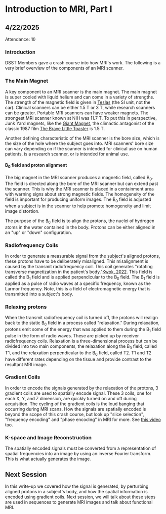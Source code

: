 # Introduction to MRI, Part I

## 4/22/2025

Attendance: 10

### Introduction

DSST Members gave a crash course into how MRI's work. The following is a very brief overview of the components of an MRI scanner.

### The Main Magnet

A key component to an MRI scanner is the main magnet. The main magnet is super cooled with liquid helium and can come in a variety of strengths. The strength of the magnetic field is given in [Teslas](https://en.wikipedia.org/wiki/Tesla_(unit)) (the SI unit, not the car). Clinical scanners can be either 1.5 T or 3 T, while research scanners can be greater. Portable MRI scanners can have weaker magnets. The strongest MRI scanner known at NIH was 11.7 T. To put this in perspective, Junk Yard magnets, like the [Giant Magnet](https://disney.fandom.com/wiki/Giant_Magnet), the climactic antagonist of the classic 1987 film [The Brave Little Toaster](https://en.wikipedia.org/wiki/The_Brave_Little_Toaster) is 1.5 T.

Another defining characteristic of the MRI scanner is the bore size, which is the size of the hole where the subject goes into. MRI scanners' bore size can vary depending on if the scanner is intended for clinical use on human patients, is a research scanner, or is intended for animal use.

#### B<sub>0</sub> field and proton alignment

The big magnet in the MRI scanner produces a magnetic field, called B<sub>0</sub>. The field is directed along the bore of the MRI scanner but can extend past the scanner. This is why the MRI scanner is placed in a containment area with warning signs about strong magnetic fields. The homogeneity of the field is important for producing uniform images. The B<sub>0</sub> field is adjusted when a subject is in the scanner to help promote homogeneity and limit image distortion.

The purpose of the B<sub>0</sub> field is to align the protons, the nuclei of hydrogen atoms in the water contained in the body. Protons can be either aligned in an "up" or "down" configuration.

### Radiofrequency Coils

In order to generate a measurable signal from the subject's aligned protons, these protons have to be deliberately misaligned. This misalignment is caused by the transmit radiofrequency coil. This coil generates "rotating transverse magnetization in the patient's body."[Kwok, 2022](https://pubs.rsna.org/doi/full/10.1148/rg.210110). This field is called the B<sub>1</sub> field and is applied perpendicular to the B<sub>0</sub> field. The B<sub>1</sub> field is applied as a pulse of radio waves at a specific frequency, known as the Larmor frequency. Note, this is a field of electromagnetic energy that is transmitted into a subject's body.

### Relaxing protons

When the transmit radiofrequency coil is turned off, the protons will realign back to the static B<sub>0</sub> field in a process called "relaxation." During relaxation, protons emit some of the energy that was applied to them during the B<sub>1</sub> field pulse in the form of radio waves. These are picked up by receiver radiofrequency coils. Relaxation is a three-dimensional process but can be divided into two main components, the relaxation along the B<sub>0</sub> field, called T1, and the relaxation perpendicular to the B<sub>0</sub> field, called T2. T1 and T2 have different rates depending on the tissue and provide contrast to the resultant MRI image.

### Gradient Coils

In order to encode the signals generated by the relaxation of the protons, 3 gradient coils are used to spatially encode signal. These 3 coils, one for each X, Y, and Z dimension, are quickly turned on and off during acquisition. The cycling of the gradient coils is the loud banging that occurring during MRI scans. How the signals are spatially encoded is beyond the scope of this crash course, but look up "slice selection", "frequency encoding" and "phase encoding" in MRI for more. See [this video](https://youtu.be/r3LHXIzCXAY) too.

### K-space and Image Reconstruction

The spatially encoded signals must be converted from a representation of spatial frequencies into an image by using an inverse Fourier transform. This is what actually generates the image.

## Next Session

In this write-up we covered how the signal is generated, by perturbing aligned protons in a subject's body, and how the spatial information is encoded using gradient coils. Next session, we will talk about these steps are used in sequences to generate MRI images and talk about functional MRI.
